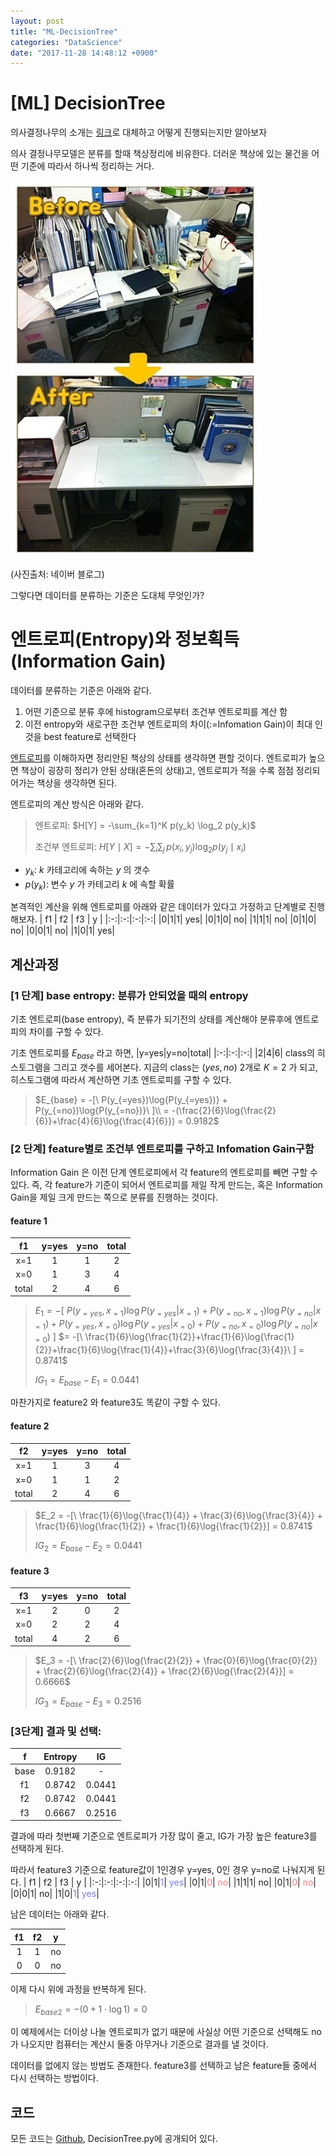```yaml
---
layout: post
title: "ML-DecisionTree"
categories: "DataScience"
date: "2017-11-28 14:48:12 +0900"
---
```

# [ML] DecisionTree
의사결정나무의 소개는 [링크](https://ko.wikipedia.org/wiki/%EA%B2%B0%EC%A0%95_%ED%8A%B8%EB%A6%AC_%ED%95%99%EC%8A%B5%EB%B2%95)로 대체하고 어떻게 진행되는지만 알아보자

의사 결정나무모델은 분류를 할때 책상정리에 비유한다. 더러운 책상에 있는 물건을 어떤 기준에 따라서 하나씩 정리하는 거다.

<img src="/assets/ML/DecisionTree_Desk.jpeg" alt="Drawing" style="width: 400px;"/>

(사진출처: 네이버 블로그)

그렇다면 데이터를 분류하는 기준은 도대체 무엇인가?

# 엔트로피(Entropy)와 정보획득(Information Gain)
데이터를 분류하는 기준은 아래와 같다.

1. 어떤 기준으로 분류 후에 histogram으로부터 조건부 엔트로피를 계산 함
2. 이전 entropy와 새로구한 조건부 엔트로피의 차이(:=Infomation Gain)이 최대 인 것을 best feature로 선택한다

[엔트로피](https://ko.wikipedia.org/wiki/%EC%97%94%ED%8A%B8%EB%A1%9C%ED%94%BC)를 이해하자면 정리안된 책상의 상태를 생각하면 편할 것이다. 엔트로피가 높으면 책상이 굉장히 정리가 안된 상태(혼돈의 상태)고, 엔트로피가 적을 수록 점점 정리되어가는 책상을 생각하면 된다.

엔트로피의 계산 방식은 아래와 같다.
> 엔트로피: $H[Y] = -\sum_{k=1}^K p(y_k) \log_2 p(y_k)$
>
> 조건부 엔트로피: $H[Y \mid X] = - \sum_i \sum_j \,p(x_i, y_j) \log_2 p(y_j \mid x_i)$

* $y_k$: $k$ 카테고리에 속하는 $y$ 의 갯수
* $p(y_k)$: 변수 $y$ 가 카테고리 $k$ 에 속할 확률

본격적인 계산을 위해 엔트로피를 아래와 같은 데이터가 있다고 가정하고 단계별로 진행 해보자.
| f1 | f2 | f3 | y |
|:-:|:-:|:-:|:-:|
|0|1|1| yes|
|0|1|0| no|
|1|1|1| no|
|0|1|0| no|
|0|0|1| no|
|1|0|1| yes|

## 계산과정
### [1 단계] base entropy: 분류가 안되었을 때의 entropy
기초 엔트로피(base entropy), 즉 분류가 되기전의 상태를 계산해야 분류후에 엔트로피의 차이를 구할 수 있다.

기초 엔트로피를 $E_{base}$ 라고 하면,
|y=yes|y=no|total|
|:-:|:-:|:-:|
|2|4|6|
class의 히스토그램을 그리고 갯수를 세어본다. 지금의 class는 $(yes, no)$ 2개로 $K=2$ 가 되고, 히스토그램에 따라서 계산하면 기초 엔트로피를 구할 수 있다.
> $E_{base} = -[\ P(y_{=yes})\log{P(y_{=yes})} + P(y_{=no})\log{P(y_{=no})}\ ]\\
= -(\frac{2}{6}\log{\frac{2}{6}}+\frac{4}{6}\log{\frac{4}{6}}) = 0.9182$

### [2 단계] feature별로 조건부 엔트로피를 구하고 Infomation Gain구함
Information Gain 은 이전 단계 엔트로피에서 각 feature의 엔트로피를 빼면 구할 수 있다. 즉, 각 feature가 기준이 되어서 엔트로피를 제일 작게 만드는, 혹은 Information Gain을 제일 크게 만드는 쪽으로 분류를 진행하는 것이다.
#### feature 1  
|f1|y=yes|y=no|total|
|:-:|:-:|:-:|:-:|
|x=1|1|1|2|
|x=0|1|3|4|
|total|2|4|6|

>$E_1 = -[\ P(y_{=yes},x_{=1})\log{P(y_{=yes}|x_{=1})} + P(y_{=no},x_{=1})\log{P(y_{=no}|x_{=1})} +P(y_{=yes},x_{=0})\log{P(y_{=yes}|x_{=0})} + P(y_{=no},x_{=0})\log{P(y_{=no}|x_{=0})}\ ]$
>$= -[\ \frac{1}{6}\log{\frac{1}{2}}+\frac{1}{6}\log{\frac{1}{2}}+\frac{1}{6}\log{\frac{1}{4}}+\frac{3}{6}\log{\frac{3}{4}}\ ] = 0.8741$
>
>$IG_1 = E_{base} - E_1 = 0.0441$

마찬가지로 feature2 와 feature3도 똑같이 구할 수 있다.
#### feature 2
|f2|y=yes|y=no|total|
|:-:|:-:|:-:|:-:|
|x=1|1|3|4|
|x=0|1|1|2|
|total|2|4|6|

> $E_2 = -[\ \frac{1}{6}\log{\frac{1}{4}} + \frac{3}{6}\log{\frac{3}{4}} + \frac{1}{6}\log{\frac{1}{2}} + \frac{1}{6}\log{\frac{1}{2}}] = 0.8741$
>
> $IG_2 = E_{base} - E_2 = 0.0441$

#### feature 3
|f3|y=yes|y=no|total|
|:-:|:-:|:-:|:-:|
|x=1|2|0|2|
|x=0|2|2|4|
|total|4|2|6|

> $E_3 = -[\ \frac{2}{6}\log{\frac{2}{2}} + \frac{0}{6}\log{\frac{0}{2}} + \frac{2}{6}\log{\frac{2}{4}} + \frac{2}{6}\log{\frac{2}{4}}] = 0.6666$
>
>$IG_3 = E_{base} - E_3=0.2516$

### [3단계] 결과 및 선택:
| f|Entropy|IG|
|:-:|:-:|:-:|
|base |0.9182| -  |
|f1 |0.8742|0.0441|
|f2 |0.8742|0.0441|
|f3 |0.6667|0.2516|

결과에 따라 첫번째 기준으로 엔트로피가 가장 많이 줄고, IG가 가장 높은 feature3를 선택하게 된다.

따라서 feature3 기준으로 feature값이 1인경우 y=yes, 0인 경우 y=no로 나눠지게 된다.
| f1 | f2 | f3 | y |
|:-:|:-:|:-:|:-:|
|0|1|<span style="color: #7d7ee8">1</span>| <span style="color: #7d7ee8">yes</span>|
|0|1|<span style="color: #e87d7d">0</span>| <span style="color: #e87d7d">no</span>|
|1|1|1| no|
|0|1|<span style="color: #e87d7d">0</span>| <span style="color: #e87d7d">no</span>|
|0|0|1| no|
|1|0|<span style="color: #7d7ee8">1</span>| <span style="color: #7d7ee8">yes</span>|

남은 데이터는 아래와 같다.

| f1 | f2 | y |
|:-:|:-:|:-:|
|1|1|no|
|0|0|no|

이제 다시 위에 과정을 반복하게 된다.
> $E_{base2} = -(0 + 1 \cdot \log{1}) =0$

이 예제에서는 더이상 나눌 엔트로피가 없기 때문에 사실상 어떤 기준으로 선택해도 no가 나오지만 컴퓨터는 계산시 둘중 아무거나 기준으로 결과를 낼 것이다.

데이터를 없에지 않는 방법도 존재한다. feature3를 선택하고 남은 feature들 중에서 다시 선택하는 방법이다.

## 코드
모든 코드는 [Github](https://github.com/simonjisu/ML/tree/master/DecisionTreeModel), DecisionTree.py에 공개되어 있다.
